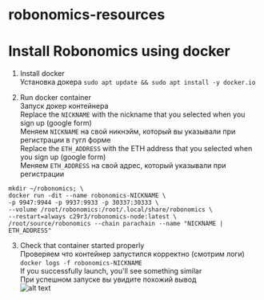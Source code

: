 # robonomics-resources

# Install Robonomics using docker

1. Install docker  
   Установка докера
`sudo apt update && sudo apt install -y docker.io`

2. Run docker container  
   Запуск докер контейнера  
Replace the `NICKNAME` with the nickname that you selected when you sign up (google form)  
Меняем `NICKNAME` на свой никнэйм, который вы указывали при регистрации в гугл форме  
Replace the `ETH_ADDRESS` with the ETH address that you selected when you sign up (google form)  
Меняем `ETH_ADDRESS` на свой адрес, который указывали при регистрации  

```
mkdir ~/robonomics; \
docker run -dit --name robonomics-NICKNAME \
-p 9947:9944 -p 9937:9933 -p 30337:30333 \
--volume /root/robonomics:/root/.local/share/robonomics \
--restart=always c29r3/robonomics-node:latest \
/root/source/robonomics --chain parachain --name "NICKNAME | ETH_ADDRESS"
```

3. Check that container started properly  
Проверяем что контейнер запустился корректно (смотрим логи)  
`docker logs -f robonomics-NICKNAME`  
If you successfully launch, you'll see something similar  
При успешном запуске вы увидите похожий вывод  
![alt text](https://github.com/c29r3/robonomics-resources/blob/master/2020-08-20_23-39.png)
